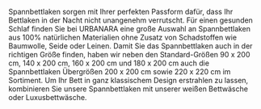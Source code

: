 Spannbettlaken sorgen mit Ihrer perfekten Passform dafür, dass Ihr Bettlaken in der Nacht nicht unangenehm verrutscht. Für einen gesunden Schlaf finden Sie bei URBANARA eine große Auswahl an Spannbettlaken aus 100% natürlichen Materialien ohne Zusatz von Schadstoffen wie Baumwolle, Seide oder Leinen. Damit Sie das Spannbettlaken auch in der richtigen Größe finden, haben wir neben den Standard-Größen 90 x 200 cm, 140 x 200 cm, 160 x 200 cm und 180 x 200 cm auch die Spannbettlaken Übergrößen 200 x 200 cm sowie 220 x 220 cm im Sortiment. Um Ihr Bett in ganz klassischem Design erstrahlen zu lassen, kombinieren Sie unsere Spannbettlaken mit unserer weißen Bettwäsche oder Luxusbettwäsche.   
